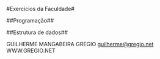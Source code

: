 ﻿#Exercicios da Faculdade#

##Programação##

##Estrutura de dados##

GUILHERME MANGABEIRA GREGIO <guilherme@gregio.net> WWW.GREGIO.NET